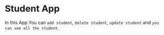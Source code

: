 # Student App
In this App You can `add student`, `delete student`, `update student` and `you can see all the student`.
